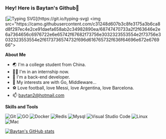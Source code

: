 ### Hey! Here is Baytan's Github👾

[![Typing SVG](https://readme-typing-svg.demolab.com?font=Fira+Code&color=14384E&center=true&repeat=false&width=435&lines=Fmt.Println(%22Hello%2CWorld!%22);Hello%2CWorld!)](https://git.io/typing-svg)
<img src="https://camo.githubusercontent.com/c31248d607b3c8fe3175a3b6ca8d8f297ec4e2ce91daefa658ab2c34982890ea/68747470733a2f2f63646e2e6a7364656c6976722e6e65742f67682f73756e3032323553554e2f73756e3032323553554e2f6173736574732f696d616765732f636f64696e672e676966">

**About Me**

- 🌏 I'm a college student from China.
- 🧑‍💻 I'm in an internship now.
- 🎯 I'm a back-end developer.
- 🤔 My interests are with Go, Middleware...
- ⚽️ Love football, love Messi, love Argentina, love Barcelona.
- 📫 baytan2@hotmail.com

**Skills and Tools**

![Git](https://img.shields.io/badge/Git-F05032?style=flat-square&logo=Git&logoColor=white)
![GO](https://img.shields.io/badge/Go-00ADD8?style=flat-square&logo=go&logoColor=white)
![Docker](https://img.shields.io/badge/Docker-007ACC?style=flat-square&logo=docker&logoColor=white)
![Redis](https://img.shields.io/badge/Redis-red?style=flat-square&logo=redis&logoColor=white)
![Mysql](https://img.shields.io/badge/MySQL-005C84?style=flat-square&logo=mysql&logoColor=white)
![Visual Studio Code](https://img.shields.io/badge/Visual_Studio_Code-007ACC?style=flat-square&logo=Visual-Studio-Code&logoColor=white)
![Linux](https://img.shields.io/badge/Linux-FCC624?style=flat-square&logo=linux&logoColor=black)
![Mac](https://img.shields.io/badge/mac%20os-000000?style=flat-square&logo=apple&logoColor=white)

[![Baytan's GitHub stats](https://github-readme-stats.vercel.app/api?username=baytan0720&show_icons=truetheme=dark)](https://github.com/anuraghazra/github-readme-stats)

